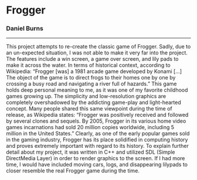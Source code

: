 # Frogger
### Daniel Burns
---
This project attempts to re-create the classic game of Frogger. Sadly, due to an un-expected situation, I was not able to make it very far into the project. The features include a win screen, a game over screen, and lily pads to make it across the water. In terms of historical context, according to Wikipedia: “Frogger [was] a 1981 arcade game developed by Konami […] The object of the game is to direct frogs to their homes one by one by crossing a busy road and navigating a river full of hazards.” This game holds deep personal meaning to me, as it was one of my favorite childhood games growing up. The simplicity and low-resolution graphics are completely overshadowed by the addicting game-play and light-hearted concept. Many people shared this same viewpoint during the time of release, as Wikipedia states: “Frogger was positively received and followed by several clones and sequels. By 2005, Frogger in its various home video games incarnations had sold 20 million copies worldwide, including 5 million in the United States.” Clearly, as one of the early popular games sold in the gaming industry, Frogger has its place solidified in computing history and proves extremely important with regard to its history. To explain further detail about my project, it was written in C++ and utilized SDL (Simple DirectMedia Layer) in order to render graphics to the screen. If I had more time, I would have included moving cars, logs, and disappearing lilypads to closer resemble the real Frogger game during the time.
